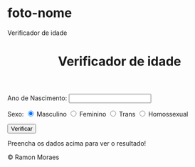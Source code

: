 # foto-nome
Verificador de idade

<!DOCTYPE html>
<html lang="pt-br">
<head>
  <meta charset="UTF-8">
  <meta name="viewport" content="width=device-width, initial-scale=1.0">
  <link rel="stylesheet" href="css/index.css">
  <script src="js/index.js"></script>
  <title>Verificador de Idade</title>
</head>
  <header>
    <h1>Verificador de idade</h1>
  </header>
  <section>
    <div>
      <p>Ano de Nascimento: 
        <input type="number" name="txtano" id="txtano" min="0">
      </p>
      <p>Sexo:
        <input type="radio" name="radsex" id="mas" checked>
        <label for="mas">Masculino</label>
        <input type="radio" name="radsex" id="fem">
        <label for="fem">Feminino</label>
        <input type="radio" name="radsex" id="trans">
        <label for="trans">Trans</label>
        <input type="radio" name="radsex" id="homo">
        <label for="homo">Homossexual</label>
      </p>
      <p>
      <input type="button" value="Verificar" onclick="verificar()">
        </p>
    </div>
    <div id="res">
      Preencha os dados acima para ver o resultado!
    </div>
  </section>
  <footer>
    <p>
      &copy; Ramon Moraes
    </p>
  </footer>
</body>
</html>

